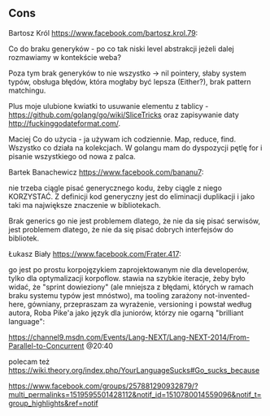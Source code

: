 ## Cons

Bartosz Król https://www.facebook.com/bartosz.krol.79:

Co do braku generyków - po co tak niski level abstrakcji jeżeli dalej rozmawiamy w kontekście weba?

Poza tym brak generyków to nie wszystko -> nil pointery, słaby system typów, obsługa błędów, która mogłaby być lepsza (Either?), brak pattern matchingu.

Plus moje ulubione kwiatki to usuwanie elementu z tablicy -https://github.com/golang/go/wiki/SliceTricks oraz zapisywanie daty http://fuckinggodateformat.com/.

Maciej Co do użycia - ja używam ich codziennie. Map, reduce, find. Wszystko co działa na kolekcjach. W golangu mam do dyspozycji pętlę for i pisanie wszystkiego od nowa z palca.

Bartek Banachewicz https://www.facebook.com/bananu7:

nie trzeba ciągle pisać generycznego kodu, żeby ciągle z niego KORZYSTAĆ. Z definicji kod generyczny jest do eliminacji duplikacji i jako taki ma największe znaczenie w bibliotekach.

Brak generics go nie jest problemem dlatego, że nie da się pisać serwisów, jest problemem dlatego, że nie da się pisać dobrych interfejsów do bibliotek.

Łukasz Biały https://www.facebook.com/Frater.417:

go jest po prostu korpojęzykiem zaprojektowanym nie dla developerów, tylko dla optymalizacji korpoflow. stawia na szybkie iteracje, żeby było widać, że "sprint dowieziony" (ale mniejsza z błędami, których w ramach braku systemu typów jest mnóstwo), ma tooling zarażony not-invented-here, gówniany, przepraszam za wyrażenie, versioning i powstał według autora, Roba Pike'a jako język dla juniorów, którzy nie ogarną "brilliant language":

https://channel9.msdn.com/Events/Lang-NEXT/Lang-NEXT-2014/From-Parallel-to-Concurrent
@20:40

polecam też https://wiki.theory.org/index.php/YourLanguageSucks#Go_sucks_because

https://www.facebook.com/groups/257881290932879/?multi_permalinks=1519595501428112&notif_id=1510780014559096&notif_t=group_highlights&ref=notif
